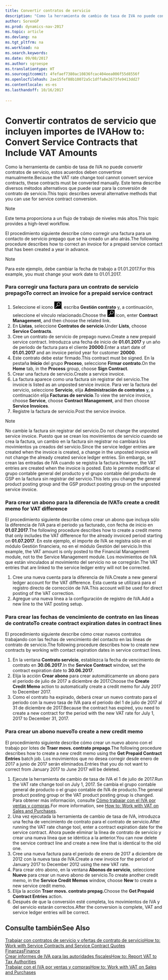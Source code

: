 ```yaml
---
title: Convertir contratos de servicio
description: "Como la herramienta de cambio de tasa de IVA no puede convertir contratos de servicio, estos acuerdos deben convertirse manualmente. Este tema describe diversos métodos alternativos que puede usar para la conversión de contrato de servicio."
author: SorenGP
ms.prod: dynamics-nav-2017
ms.topic: article
ms.devlang: na
ms.tgt_pltfrm: na
ms.workload: na
ms.search.keywords: 
ms.date: 09/08/2017
ms.author: sgroespe
ms.translationtype: HT
ms.sourcegitcommit: 4fefaef7380ac10836fcac404eea006f55d8556f
ms.openlocfilehash: 2ae15fef88b10072a5c1dffa8e2673fe9413dd27
ms.contentlocale: es-es
ms.lasthandoff: 10/16/2017

---
```

# <a name="how-to-convert-service-contracts-that-include-vat-amounts"></a><span data-ttu-id="fe08f-104">Convertir contratos de servicio que incluyen importes de IVA</span><span class="sxs-lookup"><span data-stu-id="fe08f-104">How to: Convert Service Contracts that Include VAT Amounts</span></span>
<span data-ttu-id="fe08f-105">Como la herramienta de cambio de tasa de IVA no puede convertir contratos de servicio, estos acuerdos deben convertirse manualmente.</span><span class="sxs-lookup"><span data-stu-id="fe08f-105">Because the VAT rate change tool cannot convert service contracts, these contracts must be converted manually.</span></span> <span data-ttu-id="fe08f-106">Este tema describe diversos métodos alternativos que puede usar para la conversión de contrato de servicio.</span><span class="sxs-lookup"><span data-stu-id="fe08f-106">This topic describes several alternative methods that you can use for service contract conversion.</span></span>  

> [!NOTE]  
>  <span data-ttu-id="fe08f-107">Este tema proporciona a un flujo de trabajo de niveles más altos.</span><span class="sxs-lookup"><span data-stu-id="fe08f-107">This topic provides a high-level workflow.</span></span>  

 <span data-ttu-id="fe08f-108">El procedimiento siguiente describe cómo corregir una factura para un contacto de servicio prepago que se ha creado un año atrás.</span><span class="sxs-lookup"><span data-stu-id="fe08f-108">The following procedure describes how to correct an invoice for a prepaid service contact that has been created a year in advance.</span></span>  

> [!NOTE]  
>  <span data-ttu-id="fe08f-109">Para este ejemplo, debe cambiar la fecha de trabajo a 01.01.2017.</span><span class="sxs-lookup"><span data-stu-id="fe08f-109">For this example, you must change your work date to 01.01.2017.</span></span>  

### <a name="to-correct-an-invoice-for-a-prepaid-service-contract"></a><span data-ttu-id="fe08f-110">Para corregir una factura para un contrato de servicio prepago</span><span class="sxs-lookup"><span data-stu-id="fe08f-110">To correct an invoice for a prepaid service contract</span></span>  
1. <span data-ttu-id="fe08f-111">Seleccione el icono ![Buscar página o informe](media/ui-search/search_small.png "icono Buscar página o informe"), escriba **Gestión contrato** y, a continuación, seleccione el vínculo relacionado.</span><span class="sxs-lookup"><span data-stu-id="fe08f-111">Choose the ![Search for Page or Report](media/ui-search/search_small.png "Search for Page or Report icon") icon, enter **Contract Management**, and then choose the related link.</span></span>  
2. <span data-ttu-id="fe08f-112">En **Listas**, seleccione **Contratos de servicio**.</span><span class="sxs-lookup"><span data-stu-id="fe08f-112">Under **Lists**, choose **Service Contracts**.</span></span>  
3. <span data-ttu-id="fe08f-113">Cree un contrato de servicio de prepago nuevo.</span><span class="sxs-lookup"><span data-stu-id="fe08f-113">Create a new prepaid service contract.</span></span> <span data-ttu-id="fe08f-114">Introduzca una fecha de inicio de **01.01.2017** y un año de periodo de factura para el cliente **20000**.</span><span class="sxs-lookup"><span data-stu-id="fe08f-114">Enter a start date of **01.01.2017** and an invoice period year for customer **20000**.</span></span>  
4. <span data-ttu-id="fe08f-115">Este contrato debe estar firmado.</span><span class="sxs-lookup"><span data-stu-id="fe08f-115">This contract must be signed.</span></span> <span data-ttu-id="fe08f-116">En la pestaña **Inicio** del grupo **Proceso**, seleccione **Firmar contrato**.</span><span class="sxs-lookup"><span data-stu-id="fe08f-116">On the **Home** tab, in the **Process** group, choose **Sign Contract**.</span></span>  
5. <span data-ttu-id="fe08f-117">Crear una factura de servicio.</span><span class="sxs-lookup"><span data-stu-id="fe08f-117">Create a service invoice.</span></span>
6. <span data-ttu-id="fe08f-118">La factura aparece como una factura sin registrar del servicio.</span><span class="sxs-lookup"><span data-stu-id="fe08f-118">The invoice is listed as an unposted service invoice.</span></span> <span data-ttu-id="fe08f-119">Para ver la factura del servicio, seleccione **Servicio**, elija **Administración de contratos** y, a continuación elija **Facturas de servicio**.</span><span class="sxs-lookup"><span data-stu-id="fe08f-119">To view the service invoice, choose **Service**, choose **Contract Management**, and then choose **Service Invoices**.</span></span>  
7. <span data-ttu-id="fe08f-120">Registre la factura de servicio.</span><span class="sxs-lookup"><span data-stu-id="fe08f-120">Post the service invoice.</span></span>  

> [!NOTE]  
>  <span data-ttu-id="fe08f-121">No cambie la factura sin registrar del servicio.</span><span class="sxs-lookup"><span data-stu-id="fe08f-121">Do not change the unposted service invoice.</span></span> <span data-ttu-id="fe08f-122">Puesto que se crean los movimientos de servicio cuando se crea la factura, un cambio en la factura sin registrar no cambiará los movimientos ya creados del servicio.</span><span class="sxs-lookup"><span data-stu-id="fe08f-122">Since the service ledger entries are created when the invoice is created, a change in the unposted invoice will not change the already created service ledger entries.</span></span> <span data-ttu-id="fe08f-123">Sin embargo, se crean las entradas de IVA cuando se registra la factura.</span><span class="sxs-lookup"><span data-stu-id="fe08f-123">However, the VAT entries are created when the invoice is posted.</span></span> <span data-ttu-id="fe08f-124">Esto le permite modificar el grupo contable general del producto y el grupo contable del producto de GSP en la factura sin registrar del servicio.</span><span class="sxs-lookup"><span data-stu-id="fe08f-124">This lets you change the general product posting group and the GSP product posting group on the unposted service invoice.</span></span>  

### <a name="to-create-a-credit-memo-for-vat-difference"></a><span data-ttu-id="fe08f-125">Para crear un abono para la diferencia de IVA</span><span class="sxs-lookup"><span data-stu-id="fe08f-125">To create a credit memo for VAT difference</span></span>  
<span data-ttu-id="fe08f-126">El procedimiento siguiente describe cómo crear un abono que incluya sólo la diferencia de IVA para el periodo ya facturado, con fecha de inicio en **01.07.2017**.</span><span class="sxs-lookup"><span data-stu-id="fe08f-126">The following procedure describes how to create a credit memo that only includes the VAT difference for the already invoiced period starting on **01.07.2017**.</span></span> <span data-ttu-id="fe08f-127">En este ejemplo, el importe de IVA se registra sólo en el módulo Gestión financiera, no en el módulo Gestión del servicio.</span><span class="sxs-lookup"><span data-stu-id="fe08f-127">In this example, the VAT amount is only posted to the Financial Management module, not to the Service Management module.</span></span> <span data-ttu-id="fe08f-128">Los movimientos de IVA que están vinculados al movimiento del servicio no se corregirán.</span><span class="sxs-lookup"><span data-stu-id="fe08f-128">The VAT entries that are linked to the service ledger entry will not be corrected.</span></span>  

1. <span data-ttu-id="fe08f-129">Cree una nueva cuenta para la diferencia de IVA.</span><span class="sxs-lookup"><span data-stu-id="fe08f-129">Create a new general ledger account for the VAT difference.</span></span> <span data-ttu-id="fe08f-130">Esta cuenta se utilizará para el registro directo de corrección de IVA.</span><span class="sxs-lookup"><span data-stu-id="fe08f-130">This account will be used for direct posting of the VAT correction.</span></span>  
2. <span data-ttu-id="fe08f-131">Agregue una nueva línea a la configuración de registro de IVA.</span><span class="sxs-lookup"><span data-stu-id="fe08f-131">Add a new line to the VAT posting setup.</span></span>  

### <a name="to-create-contract-expiration-dates-in-contract-lines"></a><span data-ttu-id="fe08f-132">Para crear las fechas de vencimiento de contrato en las líneas de contrato</span><span class="sxs-lookup"><span data-stu-id="fe08f-132">To create contract expiration dates in contract lines</span></span>  
<span data-ttu-id="fe08f-133">El procedimiento siguiente describe cómo crear nuevos contratos trabajando con las fechas de vencimiento del contacto en las líneas de contrato de servicio.</span><span class="sxs-lookup"><span data-stu-id="fe08f-133">The following procedure describes how to create new contracts by working with contact expiration dates in service contract lines.</span></span>  

1. <span data-ttu-id="fe08f-134">En la ventana **Contrato servicio**, establezca la fecha de vencimiento de contrato en **30.06.2017**.</span><span class="sxs-lookup"><span data-stu-id="fe08f-134">In the **Service Contract** window, set the contract expiration date to **30.06.2017**.</span></span>  
2. <span data-ttu-id="fe08f-135">Elija la acción **Crear abono** para crear automáticamente un abono para el periodo de julio de 2017 a diciembre de 2017.</span><span class="sxs-lookup"><span data-stu-id="fe08f-135">Choose the **Create Credit Memo** action to automatically create a credit memo for July 2017 to December 2017.</span></span>  
3. <span data-ttu-id="fe08f-136">Como el contrato ha expirado, deberá crear un nuevo contrato para el periodo con la nuevo tasa de IVA para el periodo del 1 de julio de 2017 al 31 de diciembre de 2017.</span><span class="sxs-lookup"><span data-stu-id="fe08f-136">Because the contract has expired, you need to create a new contract for the period with the new VAT rate for July 1, 2017 to December 31, 2017.</span></span>  

### <a name="to-create-a-new-credit-memo"></a><span data-ttu-id="fe08f-137">Para crear un abono nuevo</span><span class="sxs-lookup"><span data-stu-id="fe08f-137">To create a new credit memo</span></span>  
<span data-ttu-id="fe08f-138">El procedimiento siguiente describe cómo crear un nuevo abono con el trabajo por lotes de **Traer movs. contrato prepago**.</span><span class="sxs-lookup"><span data-stu-id="fe08f-138">The following procedure describes how to create a new credit memo using the **Get Prepaid Contract Entries** batch job.</span></span> <span data-ttu-id="fe08f-139">Los movimientos que no desea corregir desde enero de 2017 a junio de 2017 serán eliminados.</span><span class="sxs-lookup"><span data-stu-id="fe08f-139">Entries that you do not want to correct from January 2017 to June 2017 will be deleted.</span></span>  

1. <span data-ttu-id="fe08f-140">Ejecute la herramienta de cambio de tasa de IVA el 1 de julio de 2017.</span><span class="sxs-lookup"><span data-stu-id="fe08f-140">Run the VAT rate change tool on July 1, 2017.</span></span> <span data-ttu-id="fe08f-141">Se cambia el grupo contable general de producto o el grupo contable de IVA de producto.</span><span class="sxs-lookup"><span data-stu-id="fe08f-141">The general product posting group or the VAT product posting group is changed.</span></span> <span data-ttu-id="fe08f-142">Para obtener más información, consulte [Cómo trabajar con el IVA por ventas y compras](finance-work-with-vat.md).</span><span class="sxs-lookup"><span data-stu-id="fe08f-142">For more information, see [How to: Work with VAT on Sales and Purchases](finance-work-with-vat.md).</span></span>  
2. <span data-ttu-id="fe08f-143">Una vez ejecutada la herramienta de cambio de tasa de IVA, introduzca una fecha de vencimiento de contrato para el contrato de servicio.</span><span class="sxs-lookup"><span data-stu-id="fe08f-143">After running the VAT rate change tool, enter a contract expiration date for the service contract.</span></span> <span data-ttu-id="fe08f-144">Ahora puede eliminar la línea de contrato de servicio y crear una nueva línea que se idéntica a la anterior.</span><span class="sxs-lookup"><span data-stu-id="fe08f-144">You can now delete the service contract line and create a new line that is identical to the old one.</span></span>  
3. <span data-ttu-id="fe08f-145">Cree una nueva factura para el periodo de enero de 2017 a diciembre de 2012 con la nueva tasa de IVA.</span><span class="sxs-lookup"><span data-stu-id="fe08f-145">Create a new invoice for the period of January 2017 to December 2012 using the new VAT rate.</span></span>  
4. <span data-ttu-id="fe08f-146">Para crear otro abono, en la ventana **Abonos de servicio**, seleccione **Nuevo** para crear un nuevo abono de servicio.</span><span class="sxs-lookup"><span data-stu-id="fe08f-146">To create another credit memo, in the **Service Credit Memos** window, choose **New** to create a new service credit memo.</span></span>  
5. <span data-ttu-id="fe08f-147">Elija la acción **Traer movs. contrato prepag.**</span><span class="sxs-lookup"><span data-stu-id="fe08f-147">Choose the **Get Prepaid Contract Entries** action.</span></span>  
6. <span data-ttu-id="fe08f-148">Después de que la conversión esté completa, los movimientos de IVA y del servicio estarán correctos.</span><span class="sxs-lookup"><span data-stu-id="fe08f-148">After the conversion is complete, VAT and service ledger entries will be correct.</span></span>  

## <a name="see-also"></a><span data-ttu-id="fe08f-149">Consulte también</span><span class="sxs-lookup"><span data-stu-id="fe08f-149">See Also</span></span>  
[<span data-ttu-id="fe08f-150">Trabajar con contratos de servicio y ofertas de contrato de servicio</span><span class="sxs-lookup"><span data-stu-id="fe08f-150">How to: Work with Service Contracts and Service Contract Quotes</span></span>](service-how-to-create-service-contracts-and-service-contract-quotes.md)  
[<span data-ttu-id="fe08f-151">Finanzas</span><span class="sxs-lookup"><span data-stu-id="fe08f-151">Finance</span></span>](finance.md)  
[<span data-ttu-id="fe08f-152">Crear informes de IVA para las autoridades fiscales</span><span class="sxs-lookup"><span data-stu-id="fe08f-152">How to: Report VAT to Tax Authorities</span></span>](finance-how-report-vat.md)  
[<span data-ttu-id="fe08f-153">Trabajar con el IVA por ventas y compras</span><span class="sxs-lookup"><span data-stu-id="fe08f-153">How to: Work with VAT on Sales and Purchases</span></span>](finance-work-with-vat.md)  

